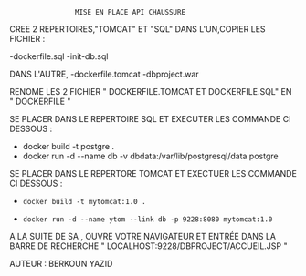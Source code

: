                     MISE EN PLACE API CHAUSSURE


CREE 2 REPERTOIRES,"TOMCAT" ET "SQL" DANS L'UN,COPIER LES FICHIER :

-dockerfile.sql
-init-db.sql

DANS L'AUTRE,
-dockerfile.tomcat
-dbproject.war

RENOME LES 2 FICHIER " DOCKERFILE.TOMCAT ET DOCKERFILE.SQL" EN " DOCKERFILE "

SE PLACER DANS LE REPERTOIRE SQL ET EXECUTER LES COMMANDE CI DESSOUS :

-  docker build -t postgre .
-  docker run -d --name db -v dbdata:/var/lib/postgresql/data postgre

SE PLACER DANS LE REPERTORE TOMCAT ET EXECTUER LES COMMANDE CI DESSOUS :

-     docker build -t mytomcat:1.0 .

-     docker run -d --name ytom --link db -p 9228:8080 mytomcat:1.0


A LA SUITE DE SA , OUVRE VOTRE NAVIGATEUR ET ENTRÉE DANS LA BARRE DE RECHERCHE
"  LOCALHOST:9228/DBPROJECT/ACCUEIL.JSP "


AUTEUR :   BERKOUN YAZID
